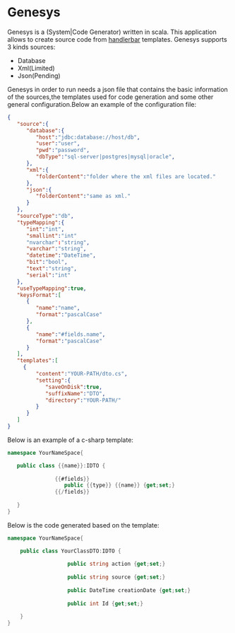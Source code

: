 # Genesys
Genesys is a (System|Code Generator) written in scala. This application allows to create source code from [handlerbar](http://handlebarsjs.com/) templates.
Genesys supports 3 kinds sources:
- Database
- Xml(Limited)
- Json(Pending)

Genesys in order to run needs a json file that contains the basic information of the sources,the templates used for code generation and some other general configuration.Below an example of the configuration file:

```json
{  
   "source":{  
      "database":{  
         "host":"jdbc:database://host/db",
         "user":"user",
         "pwd":"password",
         "dbType":"sql-server|postgres|mysql|oracle",
      },
      "xml":{  
         "folderContent":"folder where the xml files are located."
      },
      "json":{  
         "folderContent":"same as xml."
      }
   },
   "sourceType":"db",
   "typeMapping":{  
      "int":"int",
      "smallint":"int"
      "nvarchar":"string",
      "varchar":"string",
      "datetime":"DateTime",
      "bit":"bool",
      "text":"string",
      "serial":"int"
   },
   "useTypeMapping":true,
   "keysFormat":[  
      {  
         "name":"name",
         "format":"pascalCase"
      },
      {  
         "name":"#fields.name",
         "format":"pascalCase"
      }
   ],
   "templates":[  
     {  
         "content":"YOUR-PATH/dto.cs",
         "setting":{  
            "saveOnDisk":true,
            "suffixName":"DTO",
            "directory":"YOUR-PATH/"
         }
      }
   ]
}
 ```
 Below is an example of a c-sharp template:
 ```csharp
 namespace YourNameSpace{

	public class {{name}}:IDTO {
				        
		        {{#fields}}
		           public {{type}} {{name}} {get;set;}  
		        {{/fields}}
				         
	}
}
```
Below is the code generated based on the template:
```csharp
namespace YourNameSpace{

	public class YourClassDTO:IDTO {
				        
		           public string action {get;set;}  
		        
		           public string source {get;set;}  
		        
		           public DateTime creationDate {get;set;}  
		        
		           public int Id {get;set;}  
		              
	}
}
```


